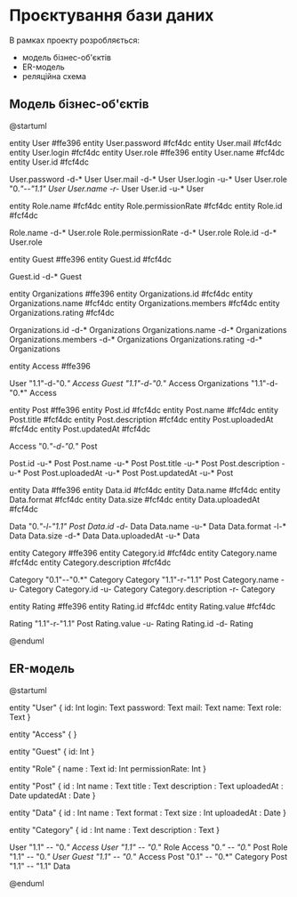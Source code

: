 # Проєктування бази даних

В рамках проекту розробляється: 
- модель бізнес-об'єктів 
- ER-модель
- реляційна схема

## Модель бізнес-об'єктів

@startuml

entity User #ffe396
entity User.password #fcf4dc
entity User.mail #fcf4dc
entity User.login #fcf4dc
entity User.role #ffe396
entity User.name #fcf4dc
entity User.id #fcf4dc

User.password -d-* User
User.mail -d-* User
User.login -u-* User
User.role "0.*"--"1.1" User
User.name -r-* User
User.id -u-* User

entity Role.name #fcf4dc
entity Role.permissionRate #fcf4dc
entity Role.id #fcf4dc

Role.name -d-* User.role
Role.permissionRate -d-* User.role
Role.id -d-* User.role

entity Guest #ffe396
entity Guest.id #fcf4dc

Guest.id -d-* Guest

entity Organizations #ffe396
entity Organizations.id #fcf4dc
entity Organizations.name #fcf4dc
entity Organizations.members #fcf4dc
entity Organizations.rating #fcf4dc

Organizations.id -d-* Organizations
Organizations.name -d-* Organizations
Organizations.members -d-* Organizations
Organizations.rating -d-* Organizations

entity Access #ffe396

User "1.1"-d-"0.*" Access
Guest "1.1"-d-"0.*" Access
Organizations "1.1"-d-"0.*" Access

entity Post #ffe396
entity Post.id #fcf4dc
entity Post.name #fcf4dc
entity Post.title #fcf4dc
entity Post.description #fcf4dc
entity Post.uploadedAt #fcf4dc
entity Post.updatedAt #fcf4dc

Access "0.*"-d-"0.*" Post

Post.id -u-* Post
Post.name -u-* Post
Post.title -u-* Post
Post.description -u-* Post
Post.uploadedAt -u-* Post
Post.updatedAt -u-* Post

entity Data #ffe396
entity Data.id #fcf4dc
entity Data.name #fcf4dc
entity Data.format #fcf4dc
entity Data.size #fcf4dc
entity Data.uploadedAt #fcf4dc

Data "0.*"-l-"1.1" Post
Data.id -d-* Data
Data.name -u-* Data
Data.format -l-* Data
Data.size -d-* Data
Data.uploadedAt -u-* Data

entity Category #ffe396
entity Category.id #fcf4dc
entity Category.name #fcf4dc
entity Category.description #fcf4dc

Category "0.1"--"0.*" Category
Category "1.1"-r-"1.1" Post
Category.name -u- Category
Category.id -u- Category
Category.description -r- Category

entity Rating #ffe396
entity Rating.id #fcf4dc
entity Rating.value #fcf4dc

Rating "1.1"-r-"1.1" Post
Rating.value -u- Rating
Rating.id -d- Rating

@enduml

## ER-модель

@startuml

entity "User" {
  id: Int
  login: Text
  password: Text
  mail: Text
  name: Text
  role: Text
}

entity "Access" {
}

entity "Guest" {
  id: Int
}

entity "Role" {
  name : Text
  id: Int
  permissionRate: Int
}

entity "Post" {
  id : Int
  name : Text
  title : Text
  description : Text
  uploadedAt : Date
  updatedAt : Date
}

entity "Data" {
  id : Int
  name : Text
  format : Text
  size : Int
  uploadedAt : Date
}

entity "Category" {
  id : Int
  name : Text
  description : Text
}

User "1.1" -- "0.*" Access
User "1.1" -- "0.*" Role
Access "0.*" -- "0.*" Post
Role "1.1" -- "0.*" User
Guest "1.1" -- "0.*" Access
Post "0.1" -- "0.*" Category
Post "1.1" -- "1.1" Data

@enduml
